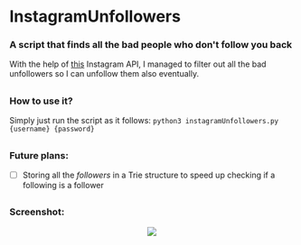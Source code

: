 # InstagramUnfollowers
### A script that finds all the bad people who don't follow you back

With the help of [this](https://github.com/LevPasha/Instagram-API-python) Instagram API, I managed to filter out all the bad unfollowers so I can unfollow them also eventually.

##
### How to use it?

Simply just run the script as it follows: `python3 instagramUnfollowers.py {username} {password}`

##
### Future plans:
- [ ] Storing all the *followers* in a Trie structure to speed up checking if a following is a follower


##
### Screenshot:
<p align="center">
  <img src = "https://i.imgur.com/XVkKlsy.jpg"/>
</p>